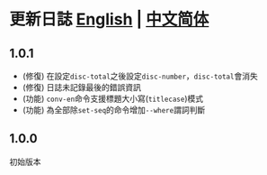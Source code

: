 # 更新日誌 [English](CHANGELOG.md) | [中文简体](CHANGELOG.zh-cn.md)

## 1.0.1

- (修復) 在設定`disc-total`之後設定`disc-number`，`disc-total`會消失
- (修復) 日誌未記錄最後的錯誤資訊
- (功能) `conv-en`命令支援標題大小寫(`titlecase`)模式
- (功能) 為全部除`set-seq`的命令增加`--where`謂詞判斷

## 1.0.0

初始版本
